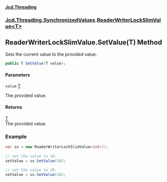 #### [Jcd.Threading](index.md 'index')
### [Jcd.Threading.SynchronizedValues](Jcd.Threading.SynchronizedValues.md 'Jcd.Threading.SynchronizedValues').[ReaderWriterLockSlimValue&lt;T&gt;](Jcd.Threading.SynchronizedValues.ReaderWriterLockSlimValue_T_.md 'Jcd.Threading.SynchronizedValues.ReaderWriterLockSlimValue<T>')

## ReaderWriterLockSlimValue<T>.SetValue(T) Method

Sets the current value to the provided value.

```csharp
public T SetValue(T value);
```
#### Parameters

<a name='Jcd.Threading.SynchronizedValues.ReaderWriterLockSlimValue_T_.SetValue(T).value'></a>

`value` [T](Jcd.Threading.SynchronizedValues.ReaderWriterLockSlimValue_T_.md#Jcd.Threading.SynchronizedValues.ReaderWriterLockSlimValue_T_.T 'Jcd.Threading.SynchronizedValues.ReaderWriterLockSlimValue<T>.T')

The provided value.

#### Returns
[T](Jcd.Threading.SynchronizedValues.ReaderWriterLockSlimValue_T_.md#Jcd.Threading.SynchronizedValues.ReaderWriterLockSlimValue_T_.T 'Jcd.Threading.SynchronizedValues.ReaderWriterLockSlimValue<T>.T')  
The provided value.

### Example
  
```csharp  
var sv = new ReaderWriterLockSlimValue<int>();  
  
// set the value to 10.  
setValue = sv.SetValue(10);  
  
// set the value to 20.  
setValue = sv.SetValue(20);  
```